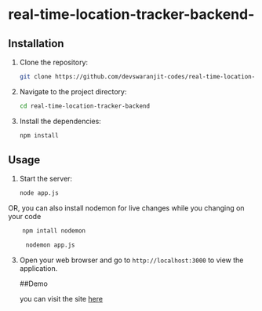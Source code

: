 # real-time-location-tracker-backend-




## Installation

1. Clone the repository:
    ```bash
    git clone https://github.com/devswaranjit-codes/real-time-location-tracker-backend.git
    ```
2. Navigate to the project directory:
    ```bash
    cd real-time-location-tracker-backend
    ```
3. Install the dependencies:
    ```bash
    npm install
    ```

## Usage

1. Start the server:
    ```bash
    node app.js
    ```
OR,
    you can also install nodemon for live changes while you changing on your code
    
 ```bash
     npm intall nodemon 
  ```

     
 ```bash
      nodemon app.js
  ```

     
3. Open your web browser and go to `http://localhost:3000` to view the application.

   ##Demo

      you can visit the site [here]([[https://real-time-location-tracker-tfkj.onrender.com/])
